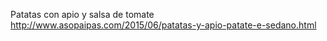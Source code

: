 Patatas con apio y salsa de tomate	http://www.asopaipas.com/2015/06/patatas-y-apio-patate-e-sedano.html
